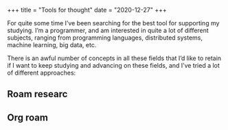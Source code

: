 +++
title = "Tools for thought"
date = "2020-12-27"
+++

For quite some time I’ve been searching for the best tool for supporting my studying. I’m a programmer, and am interested in quite a lot of different subjects, ranging from programming languages, distributed systems, machine learning, big data, etc.

There is an awful number of concepts in all these fields that I’d like to retain if I want to keep studying and advancing on these fields, and I’ve tried a lot of different approaches:

## Roam researc

## Org roam


